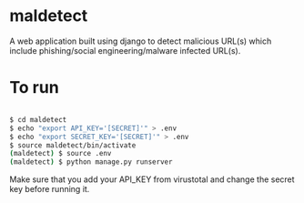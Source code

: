 # maldetect

A web application built using django to detect malicious URL(s) which include phishing/social engineering/malware infected URL(s).


# To run 

```bash

$ cd maldetect
$ echo "export API_KEY='[SECRET]'" > .env
$ echo "export SECRET_KEY='[SECRET]'" > .env
$ source maldetect/bin/activate 
(maldetect) $ source .env
(maldetect) $ python manage.py runserver

```


Make sure that you add your API_KEY from virustotal and change the secret key before running it. 
